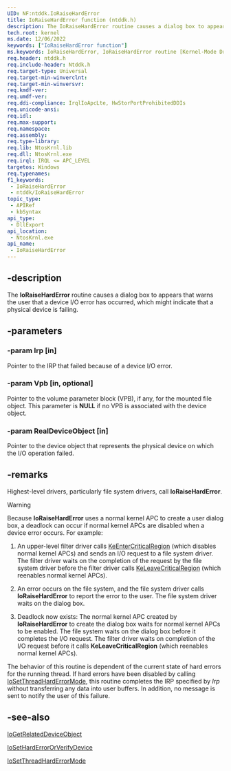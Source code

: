 ```yaml
---
UID: NF:ntddk.IoRaiseHardError
title: IoRaiseHardError function (ntddk.h)
description: The IoRaiseHardError routine causes a dialog box to appears that warns the user that a device I/O error has occurred, which might indicate that a physical device is failing.
tech.root: kernel
ms.date: 12/06/2022
keywords: ["IoRaiseHardError function"]
ms.keywords: IoRaiseHardError, IoRaiseHardError routine [Kernel-Mode Driver Architecture], k104_d723a2b6-2fdc-43d2-a7bc-ab356157a040.xml, kernel.ioraiseharderror, ntddk/IoRaiseHardError
req.header: ntddk.h
req.include-header: Ntddk.h
req.target-type: Universal
req.target-min-winverclnt:
req.target-min-winversvr: 
req.kmdf-ver: 
req.umdf-ver: 
req.ddi-compliance: IrqlIoApcLte, HwStorPortProhibitedDDIs
req.unicode-ansi: 
req.idl: 
req.max-support: 
req.namespace: 
req.assembly: 
req.type-library: 
req.lib: NtosKrnl.lib
req.dll: NtosKrnl.exe
req.irql: IRQL <= APC_LEVEL
targetos: Windows
req.typenames: 
f1_keywords:
 - IoRaiseHardError
 - ntddk/IoRaiseHardError
topic_type:
 - APIRef
 - kbSyntax
api_type:
 - DllExport
api_location:
 - NtosKrnl.exe
api_name:
 - IoRaiseHardError
---
```


## -description

The **IoRaiseHardError** routine causes a dialog box to appears that warns the user that a device I/O error has occurred, which might indicate that a physical device is failing.

## -parameters

### -param Irp [in]

Pointer to the IRP that failed because of a device I/O error.

### -param Vpb [in, optional]

Pointer to the volume parameter block (VPB), if any, for the mounted file object. This parameter is **NULL** if no VPB is associated with the device object.

### -param RealDeviceObject [in]

Pointer to the device object that represents the physical device on which the I/O operation failed.

## -remarks

Highest-level drivers, particularly file system drivers, call **IoRaiseHardError**.

> [!WARNING]
> Because **IoRaiseHardError** uses a normal kernel APC to create a user dialog box, a deadlock can occur if normal kernel APCs are disabled when a device error occurs. For example:
>
> 1. An upper-level filter driver calls [KeEnterCriticalRegion](/windows-hardware/drivers/ddi/ntddk/nf-ntddk-keentercriticalregion) (which disables normal kernel APCs) and sends an I/O request to a file system driver. The filter driver waits on the completion of the request by the file system driver before the filter driver calls [KeLeaveCriticalRegion](/windows-hardware/drivers/ddi/ntddk/nf-ntddk-keleavecriticalregion) (which reenables normal kernel APCs).
>
> 1. An error occurs on the file system, and the file system driver calls **IoRaiseHardError** to report the error to the user. The file system driver waits on the dialog box.
>
> 1. Deadlock now exists: The normal kernel APC created by **IoRaiseHardError** to create the dialog box waits for normal kernel APCs to be enabled. The file system waits on the dialog box before it completes the I/O request. The filter driver waits on completion of the I/O request before it calls **KeLeaveCriticalRegion** (which reenables normal kernel APCs).

The behavior of this routine is dependent of the current state of hard errors for the running thread. If hard errors have been disabled by calling [IoSetThreadHardErrorMode](/windows-hardware/drivers/ddi/ntddk/nf-ntddk-iosetthreadharderrormode), this routine completes the IRP specified by *Irp* without transferring any data into user buffers. In addition, no message is sent to notify the user of this failure.

## -see-also

[IoGetRelatedDeviceObject](/windows-hardware/drivers/ddi/wdm/nf-wdm-iogetrelateddeviceobject)

[IoSetHardErrorOrVerifyDevice](/windows-hardware/drivers/ddi/ntddk/nf-ntddk-iosetharderrororverifydevice)

[IoSetThreadHardErrorMode](/windows-hardware/drivers/ddi/ntddk/nf-ntddk-iosetthreadharderrormode)
